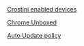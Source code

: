 

## 

[Crostini enabled devices](https://www.reddit.com/r/Crostini/wiki/getstarted/crostini-enabled-devices)


[Chrome Unboxed](https://www.youtube.com/channel/UCkHgegL2XiXSlwY5zeCKKyg)


[Auto Update policy](https://support.google.com/chrome/a/answer/6220366)
